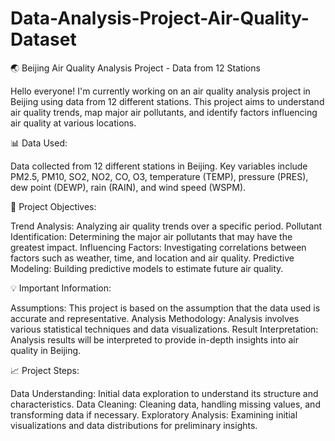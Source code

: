 # Data-Analysis-Project-Air-Quality-Dataset

🌏 Beijing Air Quality Analysis Project - Data from 12 Stations

Hello everyone! I'm currently working on an air quality analysis project in Beijing using data from 12 different stations. This project aims to understand air quality trends, map major air pollutants, and identify factors influencing air quality at various locations.

📊 Data Used:

Data collected from 12 different stations in Beijing.
Key variables include PM2.5, PM10, SO2, NO2, CO, O3, temperature (TEMP), pressure (PRES), dew point (DEWP), rain (RAIN), and wind speed (WSPM).

🎯 Project Objectives:

Trend Analysis: Analyzing air quality trends over a specific period.
Pollutant Identification: Determining the major air pollutants that may have the greatest impact.
Influencing Factors: Investigating correlations between factors such as weather, time, and location and air quality.
Predictive Modeling: Building predictive models to estimate future air quality.

💡 Important Information:

Assumptions: This project is based on the assumption that the data used is accurate and representative.
Analysis Methodology: Analysis involves various statistical techniques and data visualizations.
Result Interpretation: Analysis results will be interpreted to provide in-depth insights into air quality in Beijing.

📈 Project Steps:

Data Understanding: Initial data exploration to understand its structure and characteristics.
Data Cleaning: Cleaning data, handling missing values, and transforming data if necessary.
Exploratory Analysis: Examining initial visualizations and data distributions for preliminary insights.
